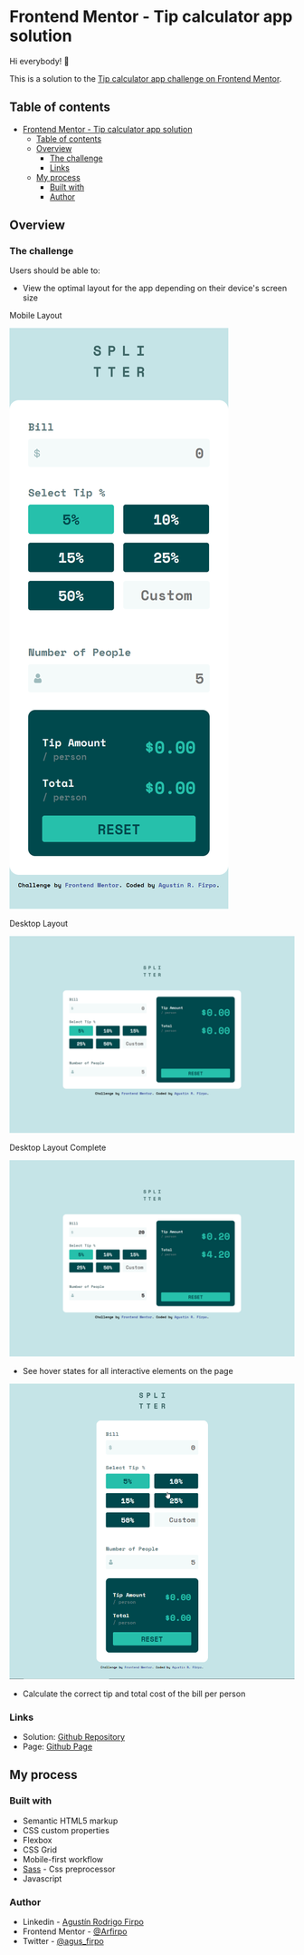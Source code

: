 # Frontend Mentor - Tip calculator app solution

Hi everybody! 👋

This is a solution to the [Tip calculator app challenge on Frontend Mentor](https://www.frontendmentor.io/challenges/tip-calculator-app-ugJNGbJUX).

## Table of contents

- [Frontend Mentor - Tip calculator app solution](#frontend-mentor---tip-calculator-app-solution)
  - [Table of contents](#table-of-contents)
  - [Overview](#overview)
    - [The challenge](#the-challenge)
    - [Links](#links)
  - [My process](#my-process)
    - [Built with](#built-with)
    - [Author](#author)
## Overview

### The challenge

Users should be able to:

- View the optimal layout for the app depending on their device's screen size

Mobile Layout

![Mobile Layout](./assets/images/mobile-layout.jpg)

Desktop Layout

![Desktop Layout](./assets/images/desktop-layout.jpg)

Desktop Layout Complete

![Desktop Layout Complete](./assets/images/desktop-layout-complete.jpg)


- See hover states for all interactive elements on the page

![Desktop States](./assets/images/mobile-active%20state.gif)

- Calculate the correct tip and total cost of the bill per person


### Links

- Solution: [Github Repository](https://github.com/Arfirpo/tip-calculator-app-main)
- Page: [Github Page](https://arfirpo.github.io/tip-calculator-app-main/)

## My process

### Built with

- Semantic HTML5 markup
- CSS custom properties
- Flexbox
- CSS Grid
- Mobile-first workflow
- [Sass](https://sass-lang.com/) - Css preprocessor
- Javascript

### Author

- Linkedin - [Agustín Rodrigo Firpo](https://www.linkedin.com/in/agustin-rodrigo-firpo-0aa86697/)
- Frontend Mentor - [@Arfirpo](https://www.frontendmentor.io/profile/Arfirpo)
- Twitter - [@agus_firpo](https://twitter.com/agus_firpo)